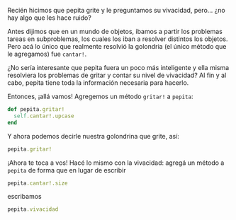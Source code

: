 Recién hicimos que pepita grite y le preguntamos su vivacidad, pero... ¿no hay algo que les hace ruido?

Antes dijimos que en un mundo de objetos, ibamos a partir los problemas tareas en subproblemas, los cuales los iban a resolver distintos los objetos. Pero acá lo único que realmente resolvió la golondria (el único método que le agregamos) fue `cantar!`.

¿No sería interesante que pepita fuera un poco más inteligente y ella misma resolviera los problemas de gritar y contar su nivel de vivacidad? Al fin y al cabo, pepita tiene toda la información necesaria para hacerlo.

Entonces, ¡allá vamos! Agregemos un método `gritar!` a `pepita`:

```ruby
def pepita.gritar!
  self.cantar!.upcase
end
```

Y ahora podemos decirle nuestra golondrina que grite, así:

```ruby
pepita.gritar!
```

¡Ahora te toca a vos! Hacé lo mismo con la vivacidad: agregá un método a `pepita` de forma que en lugar de escribir

```ruby
pepita.cantar!.size
```

escribamos

```ruby
pepita.vivacidad
```